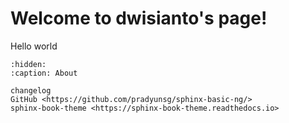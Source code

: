 # Welcome to dwisianto's page!

Hello world


```{toctree}
:hidden:
:caption: About

changelog
GitHub <https://github.com/pradyunsg/sphinx-basic-ng/>
sphinx-book-theme <https://sphinx-book-theme.readthedocs.io>
```

